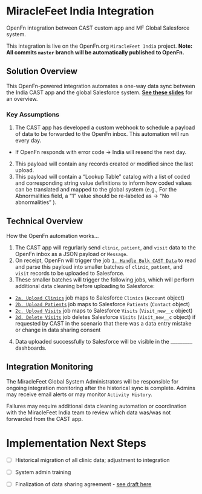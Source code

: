 # MiracleFeet India Integration
OpenFn integration between CAST custom app and MF Global Salesforce system. 

This integration is live on the OpenFn.org `MiracleFeet India` project. 
**Note: All commits `master` branch will be automatically published to OpenFn.**

## Solution Overview
This OpenFn-powered integration automates a one-way data sync between the India CAST app and the global Salesforce system. **[See these slides](https://docs.google.com/presentation/d/14xP5Si9zW4GEvrB8OssRF_5xNjsKWa-KPdVrO7N1VPQ/edit?usp=sharing)** for an overview. 

### Key Assumptions
1. The CAST app has developed a custom webhook to schedule a payload of data to be forwarded to the OpenFn inbox. This automation will run every day. 
- If OpenFn responds with error code → India will resend the next day. 
2. This payload will contain any records created or modified since the last upload. 
3. This payload will contain a “Lookup Table” catalog with a list of coded and corresponding string value definitions to inform how coded values can be translated and mapped to the global system (e.g., For the Abnormalities field, a “1” value should be re-labeled as → “No abnormalities” ). 

## Technical Overview
How the OpenFn automation works...
1. The CAST app will regurlarly send `clinic`, `patient`, and `visit` data to the OpenFn inbox as a JSON payload or `Message`. 
2. On receipt, OpenFn will trigger the job [`1. Handle Bulk CAST Data`](https://www.openfn.org/projects/pde3z9/jobs/jyxzgm) to read and parse this payload into smaller batches of `clinic`, `patient`, and `visit` records to be uploaded to Salesforce. 
3. These smaller batches will trigger the following jobs, which will perform additional data cleaning before uploading to Salesforce: 
- [`2a. Upload Clinics`](https://www.openfn.org/projects/pde3z9/jobs/jv8xjp) job maps to Salesforce `Clinics` (`Account` object)
- [`2b. Upload Patients`](https://www.openfn.org/projects/pde3z9/jobs/jv98rb) job maps to Salesforce `Patients` (`Contact` object)
- [`2c. Upload Visits`](https://www.openfn.org/projects/pde3z9/jobs/jvnr7w) job maps to Salesforce `Visits` (`Visit_new__c` object)
- [`2d. Delete Visits`](https://www.openfn.org/projects/pde3z9/jobs/jyjz8k) job deletes Salesforce `Visits` (`Visit_new__c` object) if requested by CAST in the scenario that there was a data entry mistake or change in data sharing consent
4. Data uploaded successfully to Salesforce will be visible in the _________ dashboards. 

## Integration Monitoring
The MiracleFeet Global System Administrators will be responsible for ongoing integration monitoring after the historical sync is complete. Admins may receive email alerts or may monitor `Activity History`. 

Failures may require additional data cleaning automation or coordination with the MiracleFeet India team to review which data was/was not forwarded from the CAST app. 

# Implementation Next Steps
- [ ] Historical migration of all clinic data; adjustment to integration
- [ ] System admin training 
- [ ] Finalization of data sharing agreement - [see draft here](https://docs.google.com/document/d/1wbxwRj_UK8C8sI7-t3GO2FAWQlJKUUBwvnY_VYtsfQA/edit?usp=sharing)


